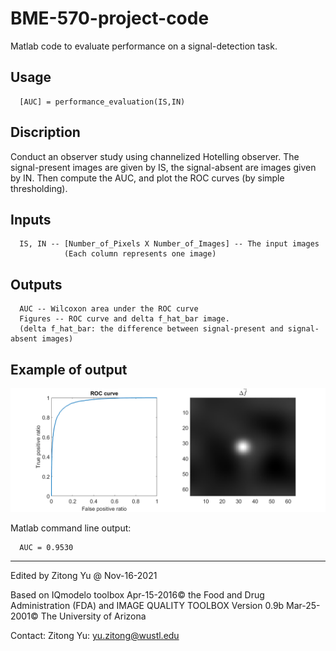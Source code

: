 # BME-570-project-code
Matlab code to evaluate performance on a signal-detection task.

## Usage
      [AUC] = performance_evaluation(IS,IN)

## Discription
Conduct an observer study using channelized Hotelling observer.
The signal-present images are given by IS, the signal-absent are images given by
IN. Then compute the AUC, and plot the ROC curves (by simple 
thresholding).

## Inputs 
      IS, IN -- [Number_of_Pixels X Number_of_Images] -- The input images 
                (Each column represents one image)

## Outputs
      AUC -- Wilcoxon area under the ROC curve
      Figures -- ROC curve and delta f_hat_bar image.
      (delta f_hat_bar: the difference between signal-present and signal-absent images)
## Example of output

![output](output.png)

Matlab command line output:

      AUC = 0.9530

-----------------------------------------------
Edited by Zitong Yu @ Nov-16-2021

Based on IQmodelo toolbox Apr-15-2016© the Food and Drug Administration (FDA) and IMAGE QUALITY TOOLBOX Version 0.9b Mar-25-2001© The University of Arizona

Contact: Zitong Yu: yu.zitong@wustl.edu
